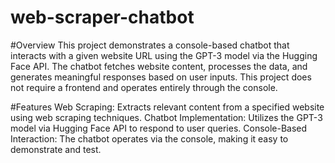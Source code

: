 # web-scraper-chatbot

#Overview
This project demonstrates a console-based chatbot that interacts with a given website URL using the GPT-3 model via the Hugging Face API. The chatbot fetches website content, processes the data, and generates meaningful responses based on user inputs. This project does not require a frontend and operates entirely through the console.

#Features
Web Scraping: Extracts relevant content from a specified website using web scraping techniques.
Chatbot Implementation: Utilizes the GPT-3 model via Hugging Face API to respond to user queries.
Console-Based Interaction: The chatbot operates via the console, making it easy to demonstrate and test.
